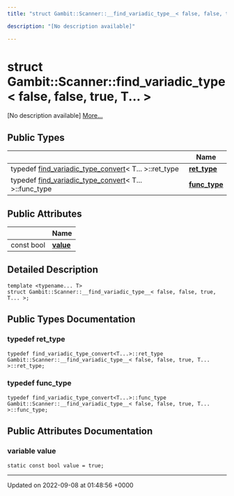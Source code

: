 ```yaml
---
title: "struct Gambit::Scanner::__find_variadic_type__< false, false, true, T... >"

description: "[No description available]"

---
```


# struct Gambit::Scanner::__find_variadic_type__< false, false, true, T... >



[No description available] [More...](#detailed-description)

## Public Types

|                | Name           |
| -------------- | -------------- |
| typedef [find_variadic_type_convert](/documentation/code/classes/structgambit_1_1scanner_1_1find__variadic__type__convert/)< T... >::ret_type | **[ret_type](/documentation/code/classes/structgambit_1_1scanner_1_1____find__variadic__type_____3_01false_00_01false_00_01true_00_01t_8_8_8_01_4/#typedef-gambitscanner-find-variadic-type-false-false-true-t-ret-type)**  |
| typedef [find_variadic_type_convert](/documentation/code/classes/structgambit_1_1scanner_1_1find__variadic__type__convert/)< T... >::func_type | **[func_type](/documentation/code/classes/structgambit_1_1scanner_1_1____find__variadic__type_____3_01false_00_01false_00_01true_00_01t_8_8_8_01_4/#typedef-gambitscanner-find-variadic-type-false-false-true-t-func-type)**  |

## Public Attributes

|                | Name           |
| -------------- | -------------- |
| const bool | **[value](/documentation/code/classes/structgambit_1_1scanner_1_1____find__variadic__type_____3_01false_00_01false_00_01true_00_01t_8_8_8_01_4/#variable-gambitscanner-find-variadic-type-false-false-true-t-value)**  |

## Detailed Description

```
template <typename... T>
struct Gambit::Scanner::__find_variadic_type__< false, false, true, T... >;
```

## Public Types Documentation

### typedef ret_type

```
typedef find_variadic_type_convert<T...>::ret_type Gambit::Scanner::__find_variadic_type__< false, false, true, T... >::ret_type;
```


### typedef func_type

```
typedef find_variadic_type_convert<T...>::func_type Gambit::Scanner::__find_variadic_type__< false, false, true, T... >::func_type;
```


## Public Attributes Documentation

### variable value

```
static const bool value = true;
```


-------------------------------

Updated on 2022-09-08 at 01:48:56 +0000